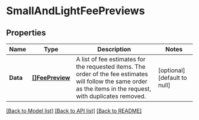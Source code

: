 # SmallAndLightFeePreviews

## Properties
Name | Type | Description | Notes
------------ | ------------- | ------------- | -------------
**Data** | [**[]FeePreview**](FeePreview.md) | A list of fee estimates for the requested items. The order of the fee estimates will follow the same order as the items in the request, with duplicates removed. | [optional] [default to null]

[[Back to Model list]](../README.md#documentation-for-models) [[Back to API list]](../README.md#documentation-for-api-endpoints) [[Back to README]](../README.md)

